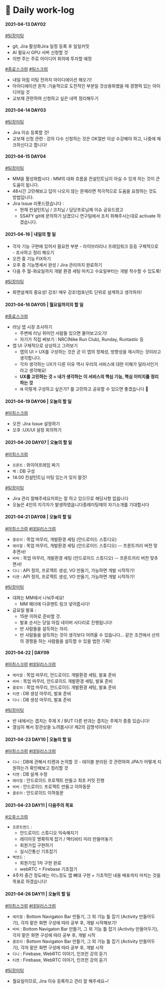 # :briefcase: Daily work-log



#### 2021-04-13 DAY02

[#팀장미팅](https://meeting.ssafy.com/s04p31a03/channels/a306-dailyworklog#) 

- git, Jira 활성화Jira 일정 등록 후 일일커밋
- AI 필요시 GPU 서버 신청할 것
- 이번 주는 주로 아이디어 회의에 투자할 예정

[#종료스크럼](https://meeting.ssafy.com/s04p31a03/channels/a306-dailyworklog#) [#팀스크럼](https://meeting.ssafy.com/s04p31a03/channels/a306-dailyworklog#)

- 내일 아침 미팅 전까지 아이디에이션 해오기!
- 아이디에이션 원칙 :기술적으로 도전적인 부분일 것상용화했을 때 경쟁력 있는 아이디어일 것
- 교보재 관련하여 신청하고 싶은 내역 정리해두기



#### 2021-04-14 DAY03

[#팀장미팅](https://meeting.ssafy.com/s04p31a03/channels/a306-dailyworklog#) 

- Jira 이슈 등록할 것!
- 교보재 신청 관련 : 강의 다수 신청하는 것은 OK절반 이상 수강해야 하고, 나중에 체크하신다고 합니다!



#### 2021-04-15 DAY04

[#팀장미팅](https://meeting.ssafy.com/s04p31a03/channels/a306-dailyworklog#) 

- MM을 활성화합시다 : MM의 대화 흐름을 컨설턴트님이 아실 수 있게 하는 것이 큰 도움이 됩니다.
- 48시간 고민해보고 답이 나오지 않는 문제라면 적극적으로 도움을 요청하는 것도 방법입니다.
- Jira Issue 리폿드렸습니다 :
  - 현재 컨설턴트님 / 코치님 / 담당프로님께 이슈 공유드렸고
  - SSAFY git에 문의하기 남겼으니 연구팀에서 조치 취해주시는대로 activate 하겠습니다.



#### 2021-04-16 | 내일의 할 일

- 각자 기능 구현에 있어서 필요한 부분 - 라이브러리나 프레임워크 등등 구체적으로 - 조사하고 정리 해오기
- 오전 중 기능 FIX하기
- 오후 중 기능명세서 완성 / Jira 관리까지 완료하기 
- 다음 주 월-화요일까지 개발 환경 세팅 마치고 수요일부터는 개발 착수할 수 있도록!

[#팀장미팅](https://meeting.ssafy.com/s04p31a03/channels/a306-dailyworklog#)

- 화면설계의 중요성! 강조! 매우 강조!컴포넌트 단위로 설계하고 생각하자!



#### 2021-04-16 DAY05 | 월요일까지의 할 일

[#종료스크럼](https://meeting.ssafy.com/s04p31a03/channels/a306-dailyworklog#)

- 러닝 앱 시장 조사하기
  - 주변에 러닝 취미인 사람들 있으면 물어보고오기!
  - 자기가 직접 써보기 : NRC(Nike Run Club), Runday, Runtastic 등
- 앱 UI 구체적으로 상상하고 그려보기 
  - 앱의 UI > UX를 구성하는 것은 곧 이 앱의 정체성, 방향성을 제시하는 것이라고 생각합니다.
  - 각자 생각하는 UX가 다른 이유 역시 우리의 서비스에 대한 이해가 달라서인거라고 생각해요!
  - **UX를 고민하는 것 = 내가 생각하는 이 서비스의 핵심 기능, 핵심 이미지를 정리하는 것**
  - `왜` 이렇게 구성하고 싶은가? 를 고민하고 공유할 수 있으면 좋겠습니다  :slightly_smiling_face:



#### 2021-04-19 DAY06 | 오늘의 할 일

[#아침스크럼](https://meeting.ssafy.com/s04p31a03/channels/a306-dailyworklog#)

- 오전 :Jira Issue 설정하기
- 오후 :UX/UI 설정 회의하기



#### 2021-04-20 DAY07 | 오늘의 할 일

[#아침스크럼](https://meeting.ssafy.com/s04p31a03/channels/a306-dailyworklog#) 

- `프론트` : 와이어프레임 짜기
- `백` : DB 구성 
- 14:00 컨설턴트님 미팅 있는거 잊지 말것!

[#팀장미팅](https://meeting.ssafy.com/s04p31a03/channels/a306-dailyworklog#)

- Jira 관리 잘해주세요저희는 잘 하고 있으므로 해당사항 없읍니다
- 오늘은 4인의 지각자가 발생하였읍니다종례미팅때의 자기소개를 기대합시다



#### 2021-04-21 DAY08 | 오늘의 할 일

[#아침스크럼](https://meeting.ssafy.com/s04p31a03/channels/a306-dailyworklog#) [#데일리스크럼](https://meeting.ssafy.com/s04p31a03/channels/a306-dailyworklog#)

- `클로이` : 목업 마무리, 개발환경 세팅 (안드로이드 스튜디오)
- `에리얼` : 목업 마무리, 개발환경 세팅 (안드로이드 스튜디오) -- 프론트끼리 버전 맞추면서!
- `바비` : 목업 마무리, 개발환경 세팅 (안드로이드 스튜디오) -- 프론트끼리 버전 맞추면서!
- `디니` : API 정의, 프로젝트 생성, VO 만들기, 가능하면 개발 시작하기!
- `티캔` : API 정의, 프로젝트 생성, VO 만들기, 가능하면 개발 시작하기!

[#팀장미팅](https://meeting.ssafy.com/s04p31a03/channels/a306-dailyworklog#)

- 대화는 MM에서 나눠주세요!
  - MM 헤더에 다큐멘트 링크 넣어줍시다!
- 금요일 발표 :
  - 15분 이하로 준비할 것.
  - 발표 순서는 당일 아침 네이버 사다리로 진행됩니다!
  - 반 사람들을 설득하는 자리.
  - 반 사람들을 설득하는 것이 생각보다 어려울 수 있읍니다... 같은 조건에서 선의의 경쟁을 하는 사람들을 설득할 수 있을 법한 기획!



#### 2021-04-22 | DAY09

[#아침스크럼](https://meeting.ssafy.com/s04p31a03/channels/a306-dailyworklog#) [#데일리스크럼](https://meeting.ssafy.com/s04p31a03/channels/a306-dailyworklog#)

- `에리얼` : 목업 마무리, 안드로이드 개발환경 세팅, 발표 준비
- `바비` : 목업 마무리, 안드로이드 개발환경 세팅, 발표 준비
- `클로이` : 목업 마무리, 안드로이드 개발환경 세팅, 발표 준비
- `티캔` : DB 생성 마무리, 발표 준비
- `디니` : DB 생성 마무리, 발표 준비

[#팀장미팅](https://meeting.ssafy.com/s04p31a03/channels/a306-dailyworklog#)

- 반 내에서는 겹치는 주제 X / BUT 다른 반과는 겹치는 주제가 종종 있습니다!
- 열심히 해서 장관상을 노려봅시다! 제2의 김명석이되자!



#### 2021-04-23 DAY10 | 오늘의 할 일

[#아침스크럼](https://meeting.ssafy.com/s04p31a03/channels/a306-dailyworklog#) [#데일리스크럼](https://meeting.ssafy.com/s04p31a03/channels/a306-dailyworklog#)

- `디니` : DB에 관해서 티캔과 논의할 것 - 테이블 분리된 것 관련하여 JPA가 어떻게 지원하는가 확인해보고 정리할 것
- `티캔` : DB 설계 수정
- `에리얼` : 안드로이드 프로젝트 만들고 최초 커밋 진행
- `바비` : 안드로이드 프로젝트 만들고 이하동문
- `클로이` : 안드로이드 이하동문



#### 2021-04-23 DAY11 | 다음주의 목표

[#오후스크럼](https://meeting.ssafy.com/s04p31a03/channels/a306-dailyworklog#) 

- `프론트엔드` : 
  - 안드로이드 스튜디오 익숙해지기
  - 레이아웃 명확하게 잡기 / 액티비티 미리 만들어놓기
  - 회원가입 구현하기
  - 실시간통신 기초잡기
- `백엔드` :
  - 회원가입 1차 구현 완료
  - webRTC + Firebase 기초잡기
- 4주차 중간 정도에는 어느정도 앱 뼈대 구현 + 기초적인 내용 배포까지 마치는 것을 목표로 하겠습니다! 



#### 2021-04-26 DAY11 | 오늘의 할 일

[#아침스크럼](https://meeting.ssafy.com/s04p31a03/channels/a306-dailyworklog#) [#데일리스크럼](https://meeting.ssafy.com/s04p31a03/channels/a306-dailyworklog#)

- `에리얼` : Bottom Navigaton Bar 만들기, 그 외 기능 틀 잡기 (Activity 만들어두기), 각자 맡은 화면 구성에 따라 공부 후, 개발 시작해보기!
- `바비` : Bottom Navigaton Bar 만들기, 그 외 기능 틀 잡기 (Activity 만들어두기), 각자 맡은 화면 구성에 따라 공부 후, 개발 시작
- `클로이` : Bottom Navigaton Bar 만들기, 그 외 기능 틀 잡기 (Activity 만들어두기), 각자 맡은 화면 구성에 따라 공부 후, 개발 시작
- `디니` : Firebase, WebRTC 이야기, 인프런 강의 듣기
- `티캔` : Firebase, WebRTC 이야기, 인프런 강의 듣기

[#팀장미팅](https://meeting.ssafy.com/s04p31a03/channels/a306-dailyworklog#)

- 월요일이므로, Jira 이슈 등록하고 관리 잘 해주세요~!




